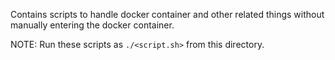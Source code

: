 Contains scripts to handle docker container and other related things
without manually entering the docker container.

NOTE: Run these scripts as `./<script.sh>` from this directory.
